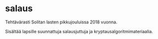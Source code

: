 # salaus

Tehtävärasti Solitan lasten pikkujouluissa 2018 vuonna.

Sisältää lapsille suunnattuja salausjuttuja ja kryptausalgoritmimateriaalia.

